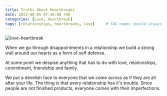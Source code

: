 ```yaml
---
title: Truths About Heartbreaks
date: 2022-08-05 07:40:00 +00
categories: [Love, Heartbreak]
tags: [relationships, heartbreaks, love]     # TAG names should always be lowercase
---
```

![love-heartbreak](/assets/img/love-heartbreak.jpg)

When we go through disappointments in a relationship we build a strong wall around our hearts as a form of self defense.

At some point we despise anything that has to do with love, relationships, commitment, friendship and family.

We put a develish face to everyone that we come across as if they are all after your life. The thing is that every relationship has it's trouble. Since people are not finished products, everyone comes with their imperfections.


